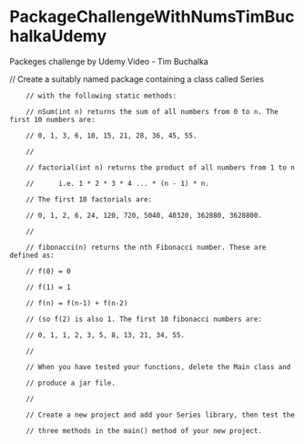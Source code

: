 # PackageChallengeWithNumsTimBuchalkaUdemy
Packeges challenge by Udemy Video - Tim Buchalka

// Create a suitably named package containing a class called Series

        // with the following static methods:
        
        // nSum(int n) returns the sum of all numbers from 0 to n. The first 10 numbers are:
        
        // 0, 1, 3, 6, 10, 15, 21, 28, 36, 45, 55.
        
        //
        
        // factorial(int n) returns the product of all numbers from 1 to n
        
        //      i.e. 1 * 2 * 3 * 4 ... * (n - 1) * n.
        
        // The first 10 factorials are:
        
        // 0, 1, 2, 6, 24, 120, 720, 5040, 40320, 362880, 3628800.
        
        //
        
        // fibonacci(n) returns the nth Fibonacci number. These are defined as:
        
        // f(0) = 0
        
        // f(1) = 1
        
        // f(n) = f(n-1) + f(n-2)
        
        // (so f(2) is also 1. The first 10 fibonacci numbers are:
        
        // 0, 1, 1, 2, 3, 5, 8, 13, 21, 34, 55.
        
        //
        
        // When you have tested your functions, delete the Main class and
        
        // produce a jar file.
        
        //
        
        // Create a new project and add your Series library, then test the
        
        // three methods in the main() method of your new project.
